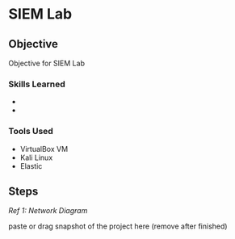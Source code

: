 # SIEM Lab

## Objective
  
Objective for SIEM Lab

### Skills Learned

-
- 

### Tools Used

- VirtualBox VM
- Kali Linux
- Elastic

## Steps

*Ref 1: Network Diagram*

paste or drag snapshot of the project here (remove after finished)
